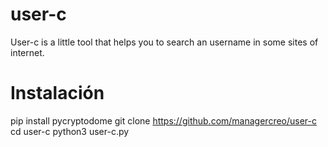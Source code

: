 # user-c
User-c is a little tool that helps you to search an username in some sites of internet.

# Instalación

pip install pycryptodome
git clone https://github.com/managercreo/user-c
cd user-c
python3 user-c.py